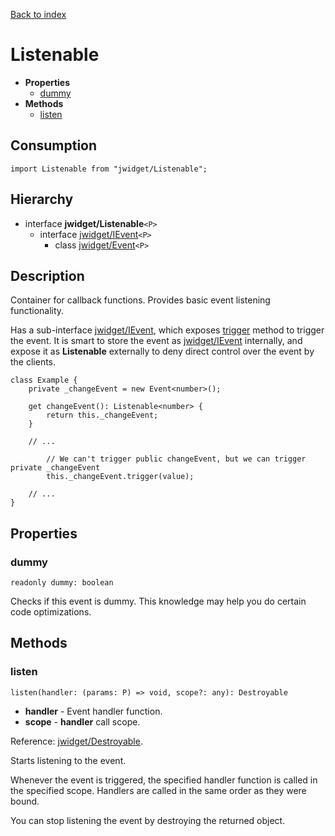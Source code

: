 [Back to index](../README.md)

# Listenable

* **Properties**
	* [dummy](#dummy)
* **Methods**
	* [listen](#listen)

## Consumption

	import Listenable from "jwidget/Listenable";

## Hierarchy

* interface **jwidget/Listenable**`<P>`
	* interface [jwidget/IEvent](IEvent.md)`<P>`
		* class [jwidget/Event](Event.md)`<P>`

## Description

Container for callback functions. Provides basic event listening functionality.

Has a sub-interface [jwidget/IEvent](IEvent.md), which exposes [trigger](#Event.md#trigger) method to trigger the event. It is smart to store the event as [jwidget/IEvent](IEvent.md) internally, and expose it as **Listenable** externally to deny direct control over the event by the clients.

	class Example {
		private _changeEvent = new Event<number>();

		get changeEvent(): Listenable<number> {
			return this._changeEvent;
		}

		// ...

			// We can't trigger public changeEvent, but we can trigger private _changeEvent
			this._changeEvent.trigger(value);

		// ...
	}

## Properties

### dummy

	readonly dummy: boolean

Checks if this event is dummy. This knowledge may help you do certain code optimizations.

## Methods

### listen

	listen(handler: (params: P) => void, scope?: any): Destroyable

* **handler** - Event handler function.
* **scope** - **handler** call scope.

Reference: [jwidget/Destroyable](Destroyable.md).

Starts listening to the event.

Whenever the event is triggered, the specified handler function is called in the specified scope. Handlers are called in the same order as they were bound.

You can stop listening the event by destroying the returned object.
